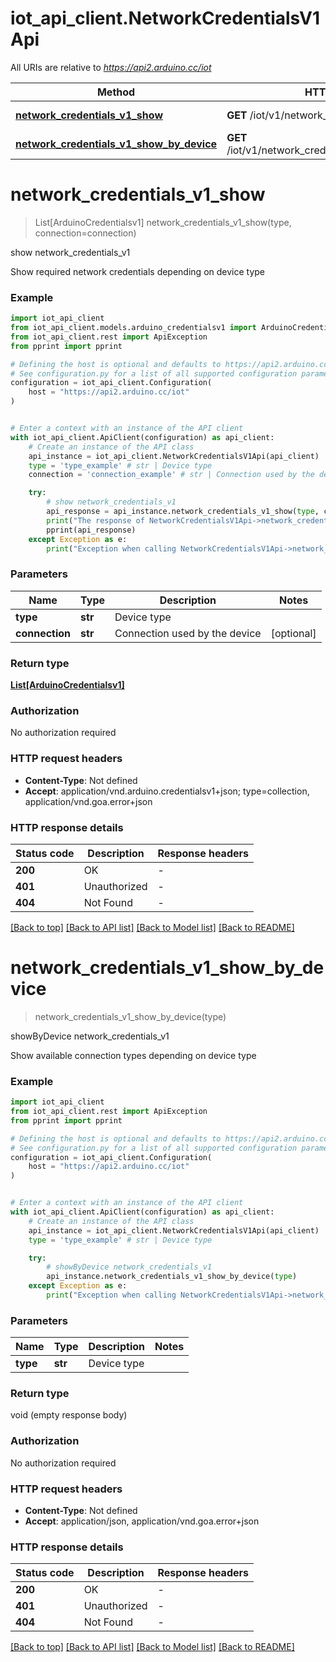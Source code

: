 # iot_api_client.NetworkCredentialsV1Api

All URIs are relative to *https://api2.arduino.cc/iot*

Method | HTTP request | Description
------------- | ------------- | -------------
[**network_credentials_v1_show**](NetworkCredentialsV1Api.md#network_credentials_v1_show) | **GET** /iot/v1/network_credentials/{type} | show network_credentials_v1
[**network_credentials_v1_show_by_device**](NetworkCredentialsV1Api.md#network_credentials_v1_show_by_device) | **GET** /iot/v1/network_credentials/{type}/connections | showByDevice network_credentials_v1


# **network_credentials_v1_show**
> List[ArduinoCredentialsv1] network_credentials_v1_show(type, connection=connection)

show network_credentials_v1

Show required network credentials depending on device type

### Example


```python
import iot_api_client
from iot_api_client.models.arduino_credentialsv1 import ArduinoCredentialsv1
from iot_api_client.rest import ApiException
from pprint import pprint

# Defining the host is optional and defaults to https://api2.arduino.cc/iot
# See configuration.py for a list of all supported configuration parameters.
configuration = iot_api_client.Configuration(
    host = "https://api2.arduino.cc/iot"
)


# Enter a context with an instance of the API client
with iot_api_client.ApiClient(configuration) as api_client:
    # Create an instance of the API class
    api_instance = iot_api_client.NetworkCredentialsV1Api(api_client)
    type = 'type_example' # str | Device type
    connection = 'connection_example' # str | Connection used by the device (optional)

    try:
        # show network_credentials_v1
        api_response = api_instance.network_credentials_v1_show(type, connection=connection)
        print("The response of NetworkCredentialsV1Api->network_credentials_v1_show:\n")
        pprint(api_response)
    except Exception as e:
        print("Exception when calling NetworkCredentialsV1Api->network_credentials_v1_show: %s\n" % e)
```



### Parameters


Name | Type | Description  | Notes
------------- | ------------- | ------------- | -------------
 **type** | **str**| Device type | 
 **connection** | **str**| Connection used by the device | [optional] 

### Return type

[**List[ArduinoCredentialsv1]**](ArduinoCredentialsv1.md)

### Authorization

No authorization required

### HTTP request headers

 - **Content-Type**: Not defined
 - **Accept**: application/vnd.arduino.credentialsv1+json; type=collection, application/vnd.goa.error+json

### HTTP response details

| Status code | Description | Response headers |
|-------------|-------------|------------------|
**200** | OK |  -  |
**401** | Unauthorized |  -  |
**404** | Not Found |  -  |

[[Back to top]](#) [[Back to API list]](../README.md#documentation-for-api-endpoints) [[Back to Model list]](../README.md#documentation-for-models) [[Back to README]](../README.md)

# **network_credentials_v1_show_by_device**
> network_credentials_v1_show_by_device(type)

showByDevice network_credentials_v1

Show available connection types depending on device type

### Example


```python
import iot_api_client
from iot_api_client.rest import ApiException
from pprint import pprint

# Defining the host is optional and defaults to https://api2.arduino.cc/iot
# See configuration.py for a list of all supported configuration parameters.
configuration = iot_api_client.Configuration(
    host = "https://api2.arduino.cc/iot"
)


# Enter a context with an instance of the API client
with iot_api_client.ApiClient(configuration) as api_client:
    # Create an instance of the API class
    api_instance = iot_api_client.NetworkCredentialsV1Api(api_client)
    type = 'type_example' # str | Device type

    try:
        # showByDevice network_credentials_v1
        api_instance.network_credentials_v1_show_by_device(type)
    except Exception as e:
        print("Exception when calling NetworkCredentialsV1Api->network_credentials_v1_show_by_device: %s\n" % e)
```



### Parameters


Name | Type | Description  | Notes
------------- | ------------- | ------------- | -------------
 **type** | **str**| Device type | 

### Return type

void (empty response body)

### Authorization

No authorization required

### HTTP request headers

 - **Content-Type**: Not defined
 - **Accept**: application/json, application/vnd.goa.error+json

### HTTP response details

| Status code | Description | Response headers |
|-------------|-------------|------------------|
**200** | OK |  -  |
**401** | Unauthorized |  -  |
**404** | Not Found |  -  |

[[Back to top]](#) [[Back to API list]](../README.md#documentation-for-api-endpoints) [[Back to Model list]](../README.md#documentation-for-models) [[Back to README]](../README.md)

